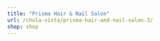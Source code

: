 ```yaml
---
title: "Prisma Hair & Nail Salon"
url: /chula-vista/prisma-hair-and-nail-salon-3/
shop: shop
---
```

